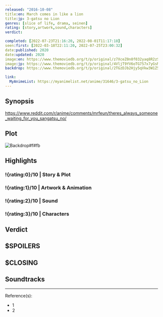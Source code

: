 ```yaml
---
released: "2016-10-08"
title:en: March comes in like a lion
title:jp: 3-gatsu no Lion
genres: [slice of life, drama, seinen]
rating: [story,artwork,sound,characters]
verdict:

completed: [2022-07-23T21:16:20, 2022-08-01T11:17:18]
seen:first: [2022-03-18T22:11:20, 2022-07-25T23:00:32]
date:published: 2020
date:updated: 2020
image:en: https://www.themoviedb.org/t/p/original/z7XceZ0n0f032yaq8R2zSimsjVl.jpg
image:jp: https://www.themoviedb.org/t/p/original/4VljT9YV6oTG757x7yGsMc34hNs.jpg
backdrop: https://www.themoviedb.org/t/p/original/2TGzDJb2Hjy5qVkw3W1Z5Drj19U.jpg

link:
  MyAnimeList: https://myanimelist.net/anime/31646/3-gatsu_no_Lion
---
```



## Synopsis

<https://www.reddit.com/r/anime/comments/mrfeun/theres_always_someone_waiting_for_you_sangatsu_no/>

## Plot

![Backdrop#f#fb](link "Source: TMDB")

## Highlights

### !{rating:0}/10 | Story & Plot

### !{rating:1}/10 | Artwork & Animation

### !{rating:2}/10 | Sound

### !{rating:3}/10 | Characters

## Verdict

## $SPOILERS

## $CLOSING

## Soundtracks

***
Reference(s):

- 1
- 2
